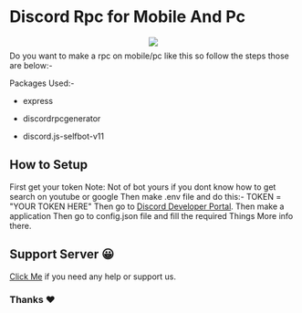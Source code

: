 # Discord Rpc for Mobile And Pc

<p align="center"><img align="center" style="margin-bottom:-6px" src="https://media.discordapp.net/attachments/843856473137086545/887708995475865650/IMG_20210915_200825.jpg"></p>


Do you want to make a rpc on mobile/pc like this so follow the steps those are below:-

Packages Used:-

- express

- discordrpcgenerator

- discord.js-selfbot-v11

## How to Setup

First get your token
Note: Not of bot yours if you dont know how to get search on youtube or google
Then make .env file and do this:-
TOKEN = "YOUR TOKEN HERE"
Then go to [Discord Developer Portal](https://discord.com/developers/applications).
Then make a application
Then go to config.json file and fill the required Things More info there.

## Support Server 😀
[Click Me](https://dsc.gg/rlx) if you need any help or support us.

### Thanks ❤️
